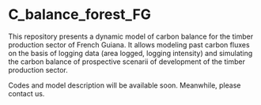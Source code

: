 # C_balance_forest_FG
This repository presents a dynamic model of carbon balance for the timber production sector of French Guiana. 
It allows modeling past carbon fluxes on the basis of logging data (area logged, logging intensity) and simulating the carbon balance of prospective scenarii of development of the timber production sector.

Codes and model description will be available soon. Meanwhile, please contact us.



